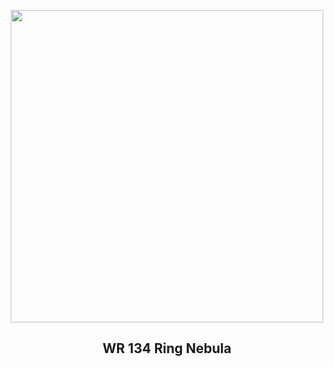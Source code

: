 
<p align="center"><img src="https://apod.nasa.gov/apod/image/2305/WR134SHO_1024.jpg" width="500" height="500"></p>
<h2 align="center"> WR 134 Ring Nebula </h2>
